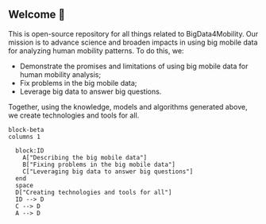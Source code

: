 ## Welcome 👋

This is open-source repository for all things related to BigData4Mobility. Our mission is to advance science and broaden impacts in using big mobile data for analyzing human mobility patterns. To do this, we: 

- Demonstrate the promises and limitations of using big mobile data for human mobility analysis;
- Fix problems in the big mobile data;
- Leverage big data to answer big questions.

Together, using the knowledge, models and algorithms generated above, we create technologies and tools for all. 

```mermaid
block-beta
columns 1
  
  block:ID
    A["Describing the big mobile data"]
    B["Fixing problems in the big mobile data"]
    C["Leveraging big data to answer big questions"]
  end
  space
  D["Creating technologies and tools for all"]
  ID --> D
  C --> D
  A --> D

```
<!--
db["BigData4Mobility"]
  blockArrowId6<["&nbsp;&nbsp;&nbsp;"]>(down)
    style db fill:#696,stroke:#333,stroke-width:4px
**Here are some ideas to get you started:**

🙋‍♀️ This is open-source repository for all things related to BigData4Mobility. Our mission is to advance science and broaden impacts in using big mobile data for analyzing human mobility patterns. To do this, we: 1) demonstrate the promises and limitations of using big mobile data for human mobility analysis; 2) develop technologies and tools to fix problems in the big mobile data; and 3) develop technologies and tools to amplify the use of big mobile data for human mobility analysis.
🌈 Contribution guidelines - how can the community get involved?
👩‍💻 Useful resources - TBD
🍿 Fun facts - our team members are everywhere from Seattle all the way to Boston! 
🧙 Remember, you can contact us at anytime! 
-->
